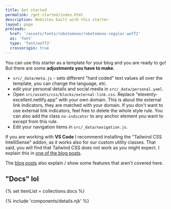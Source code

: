 ```yaml
---
title: Get started
permalink: /get-started/index.html
description: Websites built with this starter
layout: page
preloads:
  href: '/assets/fonts/robotomono/robotomono-regular.woff2'
  as: 'font'
  type: 'font/woff2'
  crossorigin: true
---
```


You can use this starter as a template for your blog and you are ready to go! But there
are some **adjustments you have to make**.

- `src/_data/meta.js` - sets different "hard coded" text values all over the
  template, you can change the language, etc.
- edit your personal details and social media in `src/_data/personal.yaml`.
- Open `src/assets/css/blocks/external-link.css`. Replace
  "eleventy-excellent.netlify.app" with your own domain. This is about the external link
  indicators, they are matched with your domain. If you don't want to use external link
  indicators, feel free to delete the whole style rule. You can also add the class
  `no-indicator` to any anchor element you want to except from this rule.
- Edit your navigation items in `src/_data/navigation.js`.

If you are working with **VS Code** I recommend installing the "Tailwind
CSS IntelliSense" addon, as it works also for our custom utility classes. That said, you
will find that Tailwind CSS does not work as you might expect. I explain this in
[one of the blog posts](/blog/what-is-tailwind-css-doing-here/).

The [blog posts](/blog/page-0/) also explain / show some features that
aren't covered here.

## "Docs" lol

<!-- loop docs -->

{% set itemList = collections.docs %}

<!-- details -->

{% include 'components/details.njk' %}
